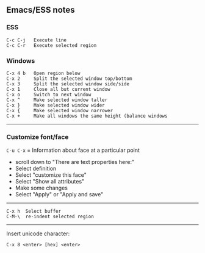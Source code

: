 ## Emacs/ESS notes

### ESS

```
C-c C-j   Execute line
C-c C-r   Execute selected region
```

### Windows

```
C-x 4 b   Open region below
C-x 2     Split the selected window top/bottom
C-x 3     Split the selected window side/side
C-x 1     Close all but current window
C-x o     Switch to next window
C-x ^     Make selected window taller
C-x }     Make selected window wider
C-x {     Make selected window narrower
C-x +     Make all windows the same height (balance windows
```

---

### Customize font/face

`C-u C-x` =   Information about face at a particular point

- scroll down to "There are text properties here:"
- Select definition
- Select "customize this face"
- Select "Show all attributes"
- Make some changes
- Select "Apply" or "Apply and save"

---

```
C-x h  Select buffer
C-M-\  re-indent selected region
```

---

Insert unicode character:

```
C-x 8 <enter> [hex] <enter>
```
